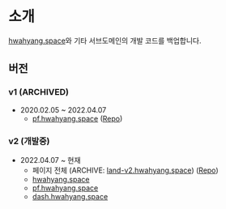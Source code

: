 # 소개

[hwahyang.space](https://hwahyang.space)와 기타 서브도메인의 개발 코드를 백업합니다.

## 버전

### v1 (ARCHIVED)

- 2020.02.05 ~ 2022.04.07
    - [pf.hwahyang.space](https://pf-v1.hwahyang.space) ([Repo](https://github.com/hwahyang-space/v1_Portfolio))

### v2 (개발중)

- 2022.04.07 ~ 현재
    - 페이지 전체 (ARCHIVE: [land-v2.hwahyang.space](https://land-v2.hwahyang.space)) ([Repo](https://github.com/hwahyang-space/v2_ComingSoon))
    - [hwahyang.space](https://hwahyang.space)
    - [pf.hwahyang.space](https://pf.hwahyang.space)
    - [dash.hwahyang.space](https://dash.hwahyang.space)